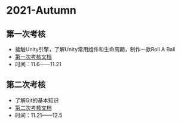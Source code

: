 # 2021-Autumn
## 第一次考核
* 接触Unity引擎，了解Unity常用组件和生命周期，制作一款Roll A Ball
* [第一次考核文档](https://github.com/immortaltiara/2021-Autumn/blob/main/doc/%E7%AC%AC%E4%B8%80%E6%AC%A1%E8%80%83%E6%A0%B8%E6%96%87%E6%A1%A3.md)
* 时间：11.6——11.21

## 第二次考核
* 了解Git的基本知识
* [第二次考核文档](https://github.com/immortaltiara/2021-Autumn/blob/main/doc/%E7%AC%AC%E4%BA%8C%E6%AC%A1%E8%80%83%E6%A0%B8%E6%96%87%E6%A1%A3.md)
* 时间：11.21——12.5
